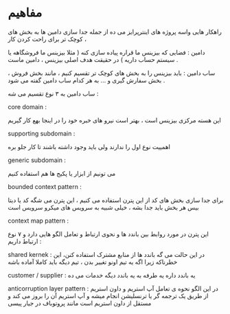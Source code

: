 # مفاهیم

راهکار هایی واسه پروژه های اینترپرایز می ده از جمله جدا سازی دامین ها به بخش های کوچک تر برای راحت کردن کار ، 

دامین :
فضایی که بیزینس ما قراره پیاده سازی کنه ( مثلا بیزینس ما فروشگاهه یا سیستم حساب داریه ) در حقیقت هدف اصلی بیزینس ، دامین ماست .

ساب دامین :
باید بیزینس را به بخش های کوچک تر تقسیم کنیم ، مانند بخش فروش ، بخش سفارش گیری و ... به هر کدام ساب دامین گفته می شود .


ساب دامین به ۳ نوع تقسیم می شه :

core domain : 

این هسته مرکزی بیزینس است ، بهتر است نیرو های خبره خود را در اینجا بهع کار گیریم 

supporting subdomain :

اهمییت نوع اول را ندارند ولی باید وجود داشته باشند تا کار جلو بره 

generic subdomain :

می تونیم از ابزار یا پکیج ها هم استفاده کنیم

bounded context pattern :

برای جدا سازی بخش های کد از این پترن استفاده می کنیم ، این پترن می شگه کد یا دیتا بیس هر بخش باید جدا بشه ، خیلی شبیه به سرویس های میکرو سرویس است 

context map pattern :

این پترن در مورد روابط بین باندد ها و نحوی ارتباط و تعامل الگو هایی دارد و ۷ نوع ارتباط داریم :

shared kernek :
در این حالت می گه باندد ها از منابع مشترک استفاده کنن، این خطرناکه زیرا اگه یه تیم اونو تغییر بدن ، تیم دیگه باید کاملا آماده باشه

customer / supplier : 
یه باندد داره یه طرفه به یه باندد دیگه خدمات می ده

anticorruption layer pattern :
در این الگو نحوه ی تعامل آپ استریم و داون استریم از طریق یک ترجمه گر یا ترنسلیشن انجام میشه و آپ استریم  آن را بروز می کند و مستقل از داون استریم است مانند پروتوباف در جیار پیسی



